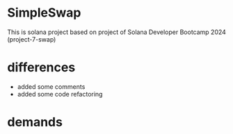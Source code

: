 # SimpleSwap
This is solana project based on project of Solana Developer Bootcamp 2024 (project-7-swap)

# differences
- added some comments
- added some code refactoring

# demands
